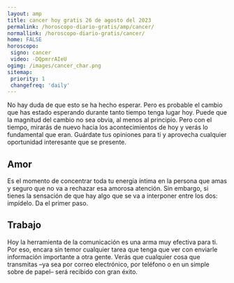 ```yaml
---
layout: amp
title: cancer hoy gratis 26 de agosto del 2023 
permalink: /horoscopo-diario-gratis/amp/cancer/
normallink: /horoscopo-diario-gratis/cancer/
home: FALSE
horoscopo:
 signo: cancer
 video: -DQpmrrAIeU
ogimg: /images/cancer_char.png
sitemap:
 priority: 1
 changefreq: 'daily'
---
```



No hay duda de que esto se ha hecho esperar. Pero es probable el cambio que has estado esperando durante tanto tiempo tenga lugar hoy. Puede que la magnitud del cambio no sea obvia, al menos al principio. Pero con el tiempo, mirarás de nuevo hacia los acontecimientos de hoy y verás lo fundamental que eran. Guárdate tus opiniones para ti y aprovecha cualquier oportunidad interesante que se presente.

## Amor

Es el momento de concentrar toda tu energía íntima en la persona que amas y seguro que no va a rechazar esa amorosa atención. Sin embargo, si tienes la sensación de que hay algo que se va a interponer entre los dos: impídelo. Da el primer paso.

## Trabajo

Hoy la herramienta de la comunicación es una arma muy efectiva para ti. Por eso, encara sin temor cualquier tarea que tenga que ver con enviarle información importante a otra gente. Verás que cualquier cosa que transmitas –ya sea por correo electrónico, por teléfono o en un simple sobre de papel– será recibido con gran éxito.